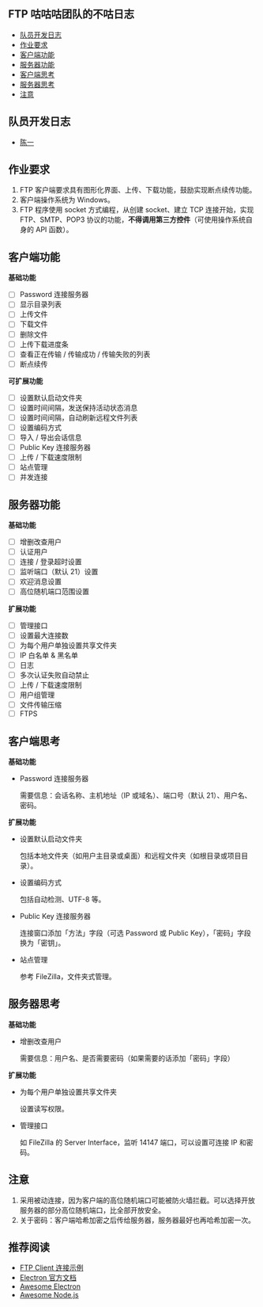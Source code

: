 ## FTP 咕咕咕团队的不咕日志

- [队员开发日志](#队员开发日志)
- [作业要求](#作业要求)
- [客户端功能](#客户端功能)
- [服务器功能](#服务器功能)
- [客户端思考](#客户端思考)
- [服务器思考](#服务器思考)
- [注意](#注意)

## 队员开发日志

- [陈一](https://gist.github.com/cycychenyi/88c559791e331f56ef011d459547ae9f)

## 作业要求

1. FTP 客户端要求具有图形化界面、上传、下载功能，鼓励实现断点续传功能。
2. 客户端操作系统为 Windows。
3. FTP 程序使用 socket 方式编程，从创建 socket、建立 TCP 连接开始，实现 FTP、SMTP、POP3 协议的功能，**不得调用第三方控件**（可使用操作系统自身的 API 函数）。

## 客户端功能

**基础功能**

- [ ] Password 连接服务器
- [ ] 显示目录列表
- [ ] 上传文件
- [ ] 下载文件
- [ ] 删除文件
- [ ] 上传下载进度条
- [ ] 查看正在传输 / 传输成功 / 传输失败的列表
- [ ] 断点续传

**可扩展功能**

- [ ] 设置默认启动文件夹
- [ ] 设置时间间隔，发送保持活动状态消息
- [ ] 设置时间间隔，自动刷新远程文件列表
- [ ] 设置编码方式
- [ ] 导入 / 导出会话信息
- [ ] Public Key 连接服务器
- [ ] 上传 / 下载速度限制
- [ ] 站点管理
- [ ] 并发连接

## 服务器功能

**基础功能**

- [ ] 增删改查用户
- [ ] 认证用户
- [ ] 连接 / 登录超时设置
- [ ] 监听端口（默认 21）设置
- [ ] 欢迎消息设置
- [ ] 高位随机端口范围设置

**扩展功能**

- [ ] 管理接口
- [ ] 设置最大连接数
- [ ] 为每个用户单独设置共享文件夹
- [ ] IP 白名单 & 黑名单
- [ ] 日志
- [ ] 多次认证失败自动禁止
- [ ] 上传 / 下载速度限制
- [ ] 用户组管理
- [ ] 文件传输压缩
- [ ] FTPS

## 客户端思考

**基础功能**

- Password 连接服务器

  需要信息：会话名称、主机地址（IP 或域名）、端口号（默认 21）、用户名、密码。

**扩展功能**

- 设置默认启动文件夹

  包括本地文件夹（如用户主目录或桌面）和远程文件夹（如根目录或项目目录）。

- 设置编码方式

  包括自动检测、UTF-8 等。

- Public Key 连接服务器

  连接窗口添加「方法」字段（可选 Password 或 Public Key），「密码」字段换为「密钥」。

- 站点管理

  参考 FileZilla，文件夹式管理。

## 服务器思考

**基础功能**

- 增删改查用户

  需要信息：用户名、是否需要密码（如果需要的话添加「密码」字段）

**扩展功能**

- 为每个用户单独设置共享文件夹

  设置读写权限。

- 管理接口

  如 FileZilla 的 Server Interface，监听 14147 端口，可以设置可连接 IP 和密码。

## 注意

1. 采用被动连接，因为客户端的高位随机端口可能被防火墙拦截。可以选择开放服务器的部分高位随机端口，比全部开放安全。
2. 关于密码：客户端哈希加密之后传给服务器，服务器最好也再哈希加密一次。

## 推荐阅读

- [FTP Client 连接示例](https://gist.github.com/8f0d223fdeac625f6c2bd0b4fdd9524c#file-ftp_client_example-md)
- [Electron 官方文档](https://www.electronjs.org/docs)
- [Awesome Electron](https://github.com/sindresorhus/awesome-electron)
- [Awesome Node.js](https://github.com/sindresorhus/awesome-nodejs)